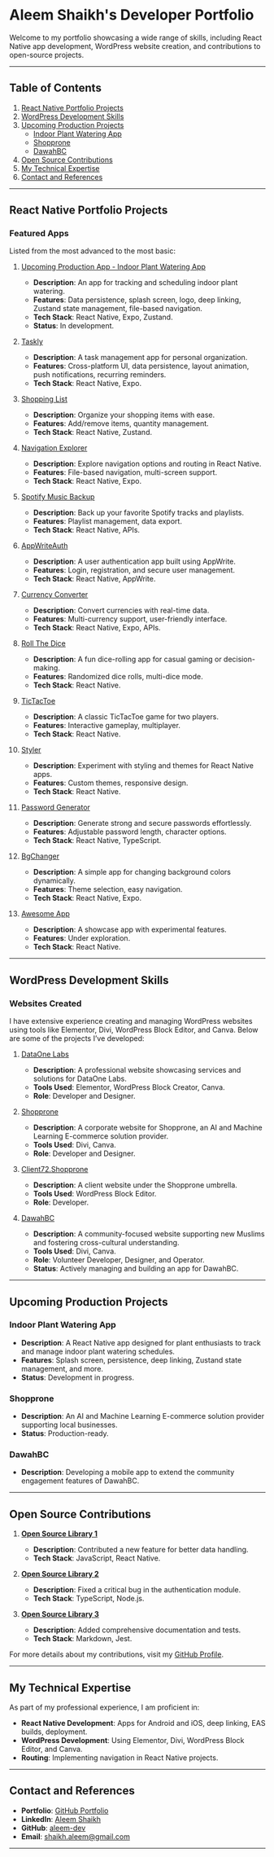 # Aleem Shaikh's Developer Portfolio

Welcome to my portfolio showcasing a wide range of skills, including React Native app development, WordPress website creation, and contributions to open-source projects.

---

## Table of Contents
1. [React Native Portfolio Projects](#react-native-portfolio-projects)
2. [WordPress Development Skills](#wordpress-development-skills)
3. [Upcoming Production Projects](#upcoming-production-projects)
   - [Indoor Plant Watering App](#indoor-plant-watering-app)
   - [Shopprone](#shopprone)
   - [DawahBC](#dawahbc)
4. [Open Source Contributions](#open-source-contributions)
5. [My Technical Expertise](#my-technical-expertise)
6. [Contact and References](#contact-and-references)

---

## React Native Portfolio Projects

### Featured Apps
Listed from the most advanced to the most basic:

1. [Upcoming Production App - Indoor Plant Watering App](https://github.com/aleem-dev/rnH/tree/main/IndoorPlantWateringApp)
   - **Description**: An app for tracking and scheduling indoor plant watering.
   - **Features**: Data persistence, splash screen, logo, deep linking, Zustand state management, file-based navigation.
   - **Tech Stack**: React Native, Expo, Zustand.
   - **Status**: In development.

2. [Taskly](https://github.com/aleem-dev/Taskly)
   - **Description**: A task management app for personal organization.
   - **Features**: Cross-platform UI, data persistence, layout animation, push notifications, recurring reminders.
   - **Tech Stack**: React Native, Expo.

3. [Shopping List](https://github.com/aleem-dev/rnH/tree/main/shopping10)
   - **Description**: Organize your shopping items with ease.
   - **Features**: Add/remove items, quantity management.
   - **Tech Stack**: React Native, Zustand.

4. [Navigation Explorer](https://github.com/aleem-dev/rnH/tree/main/navigationexplor09)
   - **Description**: Explore navigation options and routing in React Native.
   - **Features**: File-based navigation, multi-screen support.
   - **Tech Stack**: React Native, Expo.

5. [Spotify Music Backup](https://github.com/aleem-dev/rnH/tree/main/backupSpotifymusic08)
   - **Description**: Back up your favorite Spotify tracks and playlists.
   - **Features**: Playlist management, data export.
   - **Tech Stack**: React Native, APIs.

6. [AppWriteAuth](https://github.com/aleem-dev/rnH/tree/main/appwriteauth11)
   - **Description**: A user authentication app built using AppWrite.
   - **Features**: Login, registration, and secure user management.
   - **Tech Stack**: React Native, AppWrite.

7. [Currency Converter](https://github.com/aleem-dev/rnH/tree/main/currencyConverter06)
   - **Description**: Convert currencies with real-time data.
   - **Features**: Multi-currency support, user-friendly interface.
   - **Tech Stack**: React Native, Expo, APIs.

8. [Roll The Dice](https://github.com/aleem-dev/rnH/tree/main/rollthedice05)
   - **Description**: A fun dice-rolling app for casual gaming or decision-making.
   - **Features**: Randomized dice rolls, multi-dice mode.
   - **Tech Stack**: React Native.

9. [TicTacToe](https://github.com/aleem-dev/rnH/tree/main/tictactoe07)
   - **Description**: A classic TicTacToe game for two players.
   - **Features**: Interactive gameplay, multiplayer.
   - **Tech Stack**: React Native.

10. [Styler](https://github.com/aleem-dev/rnH/tree/main/styler02)
    - **Description**: Experiment with styling and themes for React Native apps.
    - **Features**: Custom themes, responsive design.
    - **Tech Stack**: React Native.

11. [Password Generator](https://github.com/aleem-dev/rnH/tree/main/passwordgenerator03)
    - **Description**: Generate strong and secure passwords effortlessly.
    - **Features**: Adjustable password length, character options.
    - **Tech Stack**: React Native, TypeScript.

12. [BgChanger](https://github.com/aleem-dev/rnH/tree/main/Bgchanger04)
    - **Description**: A simple app for changing background colors dynamically.
    - **Features**: Theme selection, easy navigation.
    - **Tech Stack**: React Native, Expo.

13. [Awesome App](https://github.com/aleem-dev/rnH/tree/main/awesome01)
    - **Description**: A showcase app with experimental features.
    - **Features**: Under exploration.
    - **Tech Stack**: React Native.

---

## WordPress Development Skills

### Websites Created
I have extensive experience creating and managing WordPress websites using tools like Elementor, Divi, WordPress Block Editor, and Canva. Below are some of the projects I’ve developed:

1. [DataOne Labs](https://dataonelabs.io)
   - **Description**: A professional website showcasing services and solutions for DataOne Labs.
   - **Tools Used**: Elementor, WordPress Block Creator, Canva.
   - **Role**: Developer and Designer.

2. [Shopprone](https://shopprone.ca)
   - **Description**: A corporate website for Shopprone, an AI and Machine Learning E-commerce solution provider.
   - **Tools Used**: Divi, Canva.
   - **Role**: Developer and Designer.

3. [Client72.Shopprone](https://client72.shopprone.ca)
   - **Description**: A client website under the Shopprone umbrella.
   - **Tools Used**: WordPress Block Editor.
   - **Role**: Developer.

4. [DawahBC](https://dawahbc.ca)
   - **Description**: A community-focused website supporting new Muslims and fostering cross-cultural understanding.
   - **Tools Used**: Divi, Canva.
   - **Role**: Volunteer Developer, Designer, and Operator.
   - **Status**: Actively managing and building an app for DawahBC.

---

## Upcoming Production Projects

### Indoor Plant Watering App
- **Description**: A React Native app designed for plant enthusiasts to track and manage indoor plant watering schedules.
- **Features**: Splash screen, persistence, deep linking, Zustand state management, and more.
- **Status**: Development in progress.

### Shopprone
- **Description**: An AI and Machine Learning E-commerce solution provider supporting local businesses.
- **Status**: Production-ready.

### DawahBC
- **Description**: Developing a mobile app to extend the community engagement features of DawahBC.

---

## Open Source Contributions

1. **[Open Source Library 1](https://github.com/example/library1)**  
   - **Description**: Contributed a new feature for better data handling.
   - **Tech Stack**: JavaScript, React Native.

2. **[Open Source Library 2](https://github.com/example/library2)**  
   - **Description**: Fixed a critical bug in the authentication module.
   - **Tech Stack**: TypeScript, Node.js.

3. **[Open Source Library 3](https://github.com/example/library3)**  
   - **Description**: Added comprehensive documentation and tests.
   - **Tech Stack**: Markdown, Jest.

For more details about my contributions, visit my [GitHub Profile](https://github.com/aleem-dev).

---

## My Technical Expertise

As part of my professional experience, I am proficient in:
- **React Native Development**: Apps for Android and iOS, deep linking, EAS builds, deployment.
- **WordPress Development**: Using Elementor, Divi, WordPress Block Editor, and Canva.
- **Routing**: Implementing navigation in React Native projects.

---

## Contact and References

- **Portfolio**: [GitHub Portfolio](https://github.com/aleem-dev/Portfolio)
- **LinkedIn**: [Aleem Shaikh](https://in.linkedin.com/in/aleem-shaikh-54243732)
- **GitHub**: [aleem-dev](https://github.com/aleem-dev)
- **Email**: [shaikh.aleem@gmail.com](mailto:shaikh.aleem@gmail.com)

---
